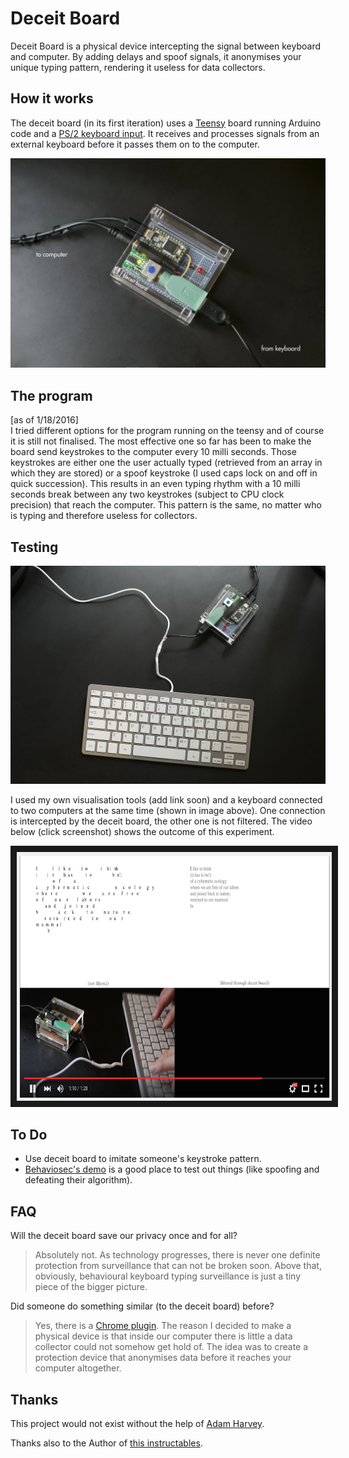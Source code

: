 # Deceit Board

Deceit Board is a physical device intercepting the signal between keyboard and computer. By adding delays and spoof signals, it anonymises your unique typing pattern, rendering it useless for data collectors.

## How it works

The deceit board (in its first iteration) uses a [Teensy](https://www.pjrc.com/store/teensy32.html) board running Arduino code and a [PS/2 keyboard input](https://www.adafruit.com/products/1136). It receives and processes signals from an external keyboard before it passes them on to the computer. 


![Deceit Board](https://github.com/leoneckert/deceit-board/blob/master/deceit_board.jpg)

## The program

[as of 1/18/2016]<br>I tried different options for the program running on the teensy and of course it is still not finalised. The most effective one so far has been to make the board send keystrokes to the computer every 10 milli seconds. Those keystrokes are either one the user actually typed (retrieved from an array in which they are stored) or a spoof keystroke (I used caps lock on and off in quick succession). 
This results in an even typing rhythm with a 10 milli seconds break between any two keystrokes (subject to CPU clock precision) that reach the computer. This pattern is the same, no matter who is typing and therefore useless for collectors. 

## Testing

![Double Keyboard](https://github.com/leoneckert/deceit-board/blob/master/double_keyboard.jpg)

I used my own visualisation tools (add link soon) and a keyboard connected to two computers at the same time (shown in image above). One connection is intercepted by the deceit board, the other one is not filtered. The video below (click screenshot) shows the outcome of this experiment.

<a href="http://www.youtube.com/watch?feature=player_embedded&v=zoQVb48ETjI" target="_blank"><img src="https://github.com/leoneckert/deceit-board/blob/master/testing.png" 
alt="testing" width="700" height="398" border="10" /></a>

## To Do

* Use deceit board to imitate someone's keystroke pattern.
* [Behaviosec's demo](http://www.behaviosec.com/demos/) is a good place to test out things (like spoofing and defeating their algorithm).


## FAQ

Will the deceit board save our privacy once and for all?

>Absolutely not. As technology progresses, there is never one definite protection from surveillance that can not be broken soon. Above that, obviously, behavioural keyboard typing surveillance is just a tiny piece of the bigger picture.

Did someone do something similar (to the deceit board) before?

>Yes, there is a [Chrome plugin](https://chrome.google.com/webstore/detail/keyboard-privacy/aoeboeflhhnobfjkafamelopfeojdohk). The reason I decided to make a physical device is that inside our computer there is little a data collector could not somehow get hold of. The idea was to create a protection device that anonymises data before it reaches your computer altogether.

## Thanks

This project would not exist without the help of [Adam Harvey](https://ahprojects.com).

Thanks also to the Author of [this instructables](http://www.instructables.com/id/DOUBLE-KEYBOARD/).
